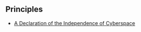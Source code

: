 ## Principles
- [A Declaration of the Independence of Cyberspace](https://www.eff.org/cyberspace-independence)
